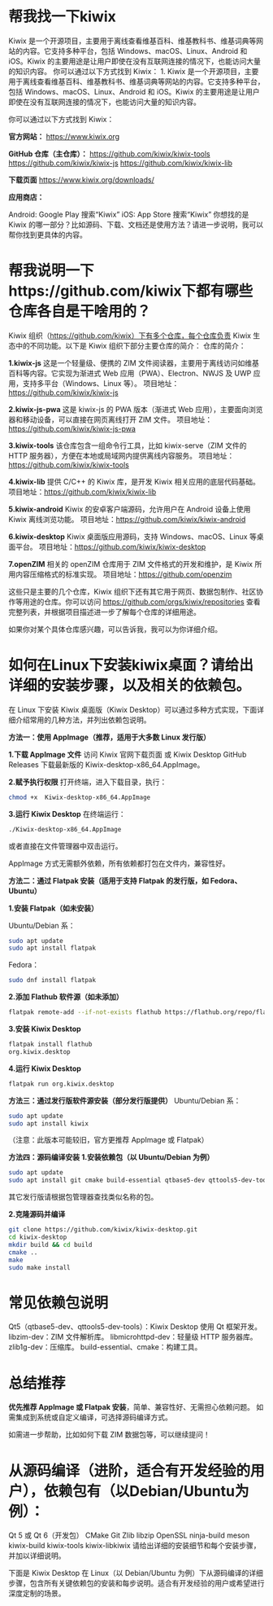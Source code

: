 # 帮我找一下kiwix
Kiwix 是一个开源项目，主要用于离线查看维基百科、维基教科书、维基词典等网站的内容。它支持多种平台，包括 Windows、macOS、Linux、Android 和 iOS。Kiwix 的主要用途是让用户即使在没有互联网连接的情况下，也能访问大量的知识内容。 你可以通过以下方式找到 Kiwix： 1.
Kiwix 是一个开源项目，主要用于离线查看维基百科、维基教科书、维基词典等网站的内容。它支持多种平台，包括 Windows、macOS、Linux、Android 和 iOS。Kiwix 的主要用途是让用户即使在没有互联网连接的情况下，也能访问大量的知识内容。

你可以通过以下方式找到 Kiwix：

**官方网站：**
https://www.kiwix.org

**GitHub 仓库（主仓库）：**
https://github.com/kiwix/kiwix-tools
https://github.com/kiwix/kiwix-js
https://github.com/kiwix/kiwix-lib

**下载页面**
https://www.kiwix.org/downloads/

**应用商店：**

Android: Google Play 搜索“Kiwix”
iOS: App Store 搜索“Kiwix”
你想找的是 Kiwix 的哪一部分？比如源码、下载、文档还是使用方法？请进一步说明，我可以帮你找到更具体的内容。

# 帮我说明一下https://github.com/kiwix下都有哪些仓库各自是干啥用的？
Kiwix 组织（https://github.com/kiwix）下有多个仓库，每个仓库负责 Kiwix 生态中的不同功能。以下是 Kiwix 组织下部分主要仓库的简介：
仓库的简介：

**1.kiwix-js**
这是一个轻量级、便携的 ZIM 文件阅读器，主要用于离线访问如维基百科等内容。它实现为渐进式 Web 应用（PWA）、Electron、NWJS 及 UWP 应用，支持多平台（Windows、Linux 等）。
项目地址：https://github.com/kiwix/kiwix-js

**2.kiwix-js-pwa**
这是 kiwix-js 的 PWA 版本（渐进式 Web 应用），主要面向浏览器和移动设备，可以直接在网页离线打开 ZIM 文件。
项目地址：https://github.com/kiwix/kiwix-js-pwa

**3.kiwix-tools**
该仓库包含一组命令行工具，比如 kiwix-serve（ZIM 文件的 HTTP 服务器），方便在本地或局域网内提供离线内容服务。
项目地址：https://github.com/kiwix/kiwix-tools

**4.kiwix-lib**
提供 C/C++ 的 Kiwix 库，是开发 Kiwix 相关应用的底层代码基础。
项目地址：https://github.com/kiwix/kiwix-lib

**5.kiwix-android**
Kiwix 的安卓客户端源码，允许用户在 Android 设备上使用 Kiwix 离线浏览功能。
项目地址：https://github.com/kiwix/kiwix-android

**6.kiwix-desktop**
Kiwix 桌面版应用源码，支持 Windows、macOS、Linux 等桌面平台。
项目地址：https://github.com/kiwix/kiwix-desktop

**7.openZIM**
相关的 openZIM 仓库用于 ZIM 文件格式的开发和维护，是 Kiwix 所用内容压缩格式的标准实现。
项目地址：https://github.com/openzim

这些只是主要的几个仓库，Kiwix 组织下还有其它用于网页、数据包制作、社区协作等用途的仓库。你可以访问 https://github.com/orgs/kiwix/repositories 查看完整列表，并根据项目描述进一步了解每个仓库的详细用途。

如果你对某个具体仓库感兴趣，可以告诉我，我可以为你详细介绍。


# 如何在Linux下安装kiwix桌面？请给出详细的安装步骤，以及相关的依赖包。
在 Linux 下安装 Kiwix 桌面版（Kiwix Desktop）可以通过多种方式实现，下面详细介绍常用的几种方法，并列出依赖包说明。

**方法一：使用 AppImage（推荐，适用于大多数 Linux 发行版）**

**1.下载 AppImage 文件**
访问 Kiwix 官网下载页面 或 Kiwix Desktop GitHub Releases 下载最新版的 Kiwix-desktop-x86_64.AppImage。

**2.赋予执行权限**
打开终端，进入下载目录，执行：
```bash
chmod +x  Kiwix-desktop-x86_64.AppImage
```
**3.运行 Kiwix Desktop**
在终端运行：
```bash
./Kiwix-desktop-x86_64.AppImage
```
或者直接在文件管理器中双击运行。

AppImage 方式无需额外依赖，所有依赖都打包在文件内，兼容性好。

**方法二：通过 Flatpak 安装（适用于支持 Flatpak 的发行版，如 Fedora、Ubuntu）**

**1.安装 Flatpak（如未安装）**

Ubuntu/Debian 系：
```bash
sudo apt update
sudo apt install flatpak
```
Fedora：
```bash
sudo dnf install flatpak
```

**2.添加 Flathub 软件源（如未添加）**
```bash
flatpak remote-add --if-not-exists flathub https://flathub.org/repo/flathub.flatpakrepo
```

**3.安装 Kiwix Desktop**
```bash
flatpak install flathub 
org.kiwix.desktop
```
**4.运行 Kiwix Desktop**
```bash
flatpak run org.kiwix.desktop
```

**方法三：通过发行版软件源安装（部分发行版提供）**
Ubuntu/Debian 系：
```bash
sudo apt update
sudo apt install kiwix
```
（注意：此版本可能较旧，官方更推荐 AppImage 或 Flatpak）

**方法四：源码编译安装**
**1.安装依赖包（以 Ubuntu/Debian 为例）**
```bash
sudo apt update
sudo apt install git cmake build-essential qtbase5-dev qttools5-dev-tools libzim-dev libmicrohttpd-dev zlib1g-dev
```
其它发行版请根据包管理器查找类似名称的包。

**2.克隆源码并编译**
```bash
git clone https://github.com/kiwix/kiwix-desktop.git
cd kiwix-desktop
mkdir build && cd build
cmake ..
make
sudo make install
```

# 常见依赖包说明
Qt5（qtbase5-dev、qttools5-dev-tools）：Kiwix Desktop 使用 Qt 框架开发。
libzim-dev：ZIM 文件解析库。
libmicrohttpd-dev：轻量级 HTTP 服务器库。
zlib1g-dev：压缩库。
build-essential、cmake：构建工具。

# 总结推荐
**优先推荐 AppImage 或 Flatpak 安装**，简单、兼容性好、无需担心依赖问题。
如需集成到系统或自定义编译，可选择源码编译方式。

如需进一步帮助，比如如何下载 ZIM 数据包等，可以继续提问！

# 从源码编译（进阶，适合有开发经验的用户），依赖包有（以Debian/Ubuntu为例）：
Qt 5 或 Qt 6（开发包）
CMake
Git
Zlib
libzip
OpenSSL
ninja-build
meson
kiwix-build
kiwix-tools
kiwix-libkiwix
请给出详细的安装细节和每个安装步骤，并加以详细说明。

下面是 Kiwix Desktop 在 Linux（以 Debian/Ubuntu 为例）下从源码编译的详细步骤，包含所有关键依赖包的安装和每步说明。适合有开发经验的用户或希望进行深度定制的场景。





